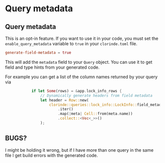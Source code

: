 # Query metadata

## Query metadata
This is an opt-in feature. If you want to use it in your code, you must set the `enable_query_metadata` variable to `true` in your `clorinde.toml` file.

```toml
generate-field-metadata = true
```

This will add the `metadata` field to your `Query` object. You can use it to get field and type hints from your generated code.

For example you can get a list of the column names returned by your query via

```rust
            if let Some(rows) = &app.lock_info_rows {
                // Dynamically generate headers from field metadata
                let header = Row::new(
                    clorinde::queries::lock_info::LockInfo::field_metadata()
                        .iter()
                        .map(|meta| Cell::from(meta.name))
                        .collect::<Vec<_>>()
                );

```

## BUGS?

I might be holding it wrong, but if I have more than one query in the same file I get build errors with the generated code.

